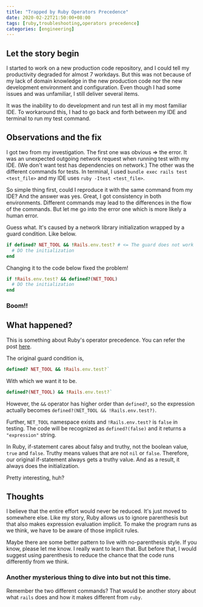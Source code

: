 ```yaml
---
title: "Trapped by Ruby Operators Precedence"
date: 2020-02-22T21:50:00+08:00
tags: [ruby,troubleshooting,operators precedence]
categories: [engineering]
---
```


## Let the story begin

I started to work on a new production code repository, and I could tell my productivity degraded for almost 7 workdays. But this was not because of my lack of domain knowledge in the new production   code nor the new development environment and configuration. Even though I had some issues and was unfamiliar, I still deliver several items.

It was the inability to do development and run test all in my most familiar IDE. To workaround this, I had to go back and forth between my IDE and terminal to run my test command.

## Observations and the fix

I got two from my investigation. The first one was obvious => the error. It was an unexpected outgoing network request when running test with my IDE. (We don't want test has dependencies on network.) The other was the different commands for tests. In terminal, I used `bundle exec rails test <test_file>` and my IDE uses `ruby -Itest <test_file>`.

So simple thing first, could I reproduce it with the same command from my IDE? And the answer was yes. Great, I got consistency in both environments. Different commands may lead to the differences in the flow of the commands. But let me go into the error one which is more likely a human error.

Guess what. It's caused by a network library initialization wrapped by a guard condition. Like below.

```ruby
if defined? NET_TOOL && !Rails.env.test? # <= The guard does not work
  # DO the initialization
end
```

Changing it to the code below fixed the problem!

```ruby
if !Rails.env.test? && defined?(NET_TOOL)
  # DO the initialization
end
```

### Boom!! 

## What happened?

This is something about Ruby's operator precedence. You can refer the post [here](https://ruby-doc.org/core-2.7.0/doc/syntax/precedence_rdoc.html).

The original guard condition is,
```ruby
defined? NET_TOOL && !Rails.env.test?`
```

With which we want it to be.

```ruby
defined?(NET_TOOL) && !Rails.env.test?`
```


However, the `&&` operator has higher order than `defined?`, so the expression actually becomes `defined?(NET_TOOL && !Rails.env.test?)`.

Further, `NET_TOOL` namespace exists and `!Rails.env.test?` is `false` in testing. The code will be recognized as `defined?(false)` and it returns a `"expression"` string.

In Ruby, if-statement cares about falsy and truthy, not the boolean value, `true` and `false`.
Truthy means values that are not `nil` or `false`. Therefore, our original if-statement always gets a truthy value. And as a result, it always does the initialization.

Pretty interesting, huh?

## Thoughts

I believe that the entire effort would never be reduced. It's just moved to somewhere else. Like my story, Ruby allows us to ignore parenthesis but that also makes expression evaluation implicit. To make the program runs as we think, we have to be aware of those implicit rules.

Maybe there are some better pattern to live with no-parenthesis style. If you know, please let me know. I really want to learn that. But before that, I would suggest using parenthesis to reduce the chance that the code runs differently from we think.


### Another mysterious thing to dive into but not this time.

Remember the two different commands? That would be another story about what `rails` does and how it makes different from `ruby`.